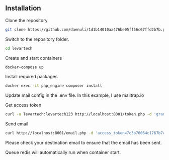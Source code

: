 ## Installation

Clone the repository.

```bash
git clone https://github.com/daenuli/1d1b14010aa476be05ff56c67ffd2b7b.git levartech
```

Switch to the repository folder.

```bash
cd levartech
```

Create and start containers

```bash
docker-compose up
```
Install required packages

```bash
docker exec -it php_engine composer install
```

Update mail config in the .env file. In this example, I use mailtrap.io

Get access token 

```bash
curl -u levartech:levartech123 http://localhost:8001/token.php -d 'grant_type=client_credentials'
```

Send email

```bash
curl http://localhost:8001/email.php -d 'access_token=7c3b76064c1767b7c62423a6a916ac3c10610741&email=obama@mail.com&title=Hello World&text=How are you ?'
```

Please check your destination email to ensure that the email has been sent.

Queue redis will automatically run when container start.